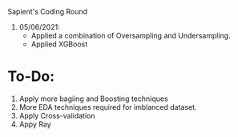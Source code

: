 Sapient's Coding Round

1. 05/06/2021:
    - Applied a combination of Oversampling and Undersampling. 
    - Applied XGBoost

# To-Do:
1. Apply more bagiing and Boosting techniques
2. More EDA techniques required for imblanced dataset.
3. Apply Cross-validation
4. Appy Ray

 
